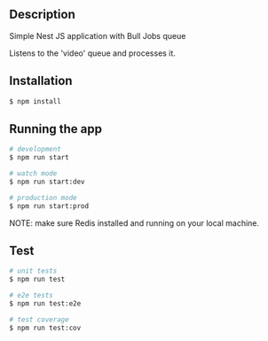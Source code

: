 ## Description

Simple Nest JS application with Bull Jobs queue

Listens to the 'video' queue and processes it.


## Installation

```bash
$ npm install
```

## Running the app

```bash
# development
$ npm run start

# watch mode
$ npm run start:dev

# production mode
$ npm run start:prod
```

NOTE: make sure Redis installed and running on your local machine.


## Test

```bash
# unit tests
$ npm run test

# e2e tests
$ npm run test:e2e

# test coverage
$ npm run test:cov
```
